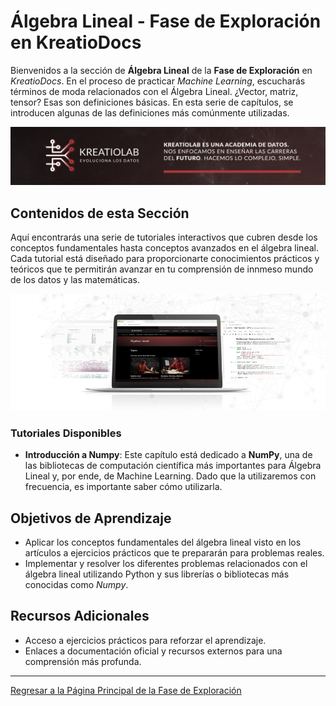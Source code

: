 # Álgebra Lineal - Fase de Exploración en KreatioDocs

Bienvenidos a la sección de **Álgebra Lineal** de la **Fase de Exploración** en *KreatioDocs*. En el proceso de practicar *Machine Learning*, escucharás términos de moda relacionados con el Álgebra Lineal. ¿Vector, matriz, tensor? Esas son definiciones básicas. En esta serie de capítulos, se introducen algunas de las definiciones más comúnmente utilizadas.

![Cabecera.png](/img/Cabecera.png)

## Contenidos de esta Sección

Aquí encontrarás una serie de tutoriales interactivos que cubren desde los conceptos fundamentales hasta conceptos avanzados en el álgebra lineal. Cada tutorial está diseñado para proporcionarte conocimientos prácticos y teóricos que te permitirán avanzar en tu comprensión de innmeso mundo de los datos y las matemáticas.

![Mockup_GitHub_Algebra.png](img/Mockup_GitHub_Algebra.png)

### Tutoriales Disponibles

- **Introducción a Numpy**: Este capítulo está dedicado a **NumPy**, una de las bibliotecas de computación científica más importantes para Álgebra Lineal y, por ende, de Machine Learning. Dado que la utilizaremos con frecuencia, es importante saber cómo utilizarla.

## Objetivos de Aprendizaje

- Aplicar los conceptos fundamentales del álgebra lineal visto en los artículos a ejercicios prácticos que te prepararán para problemas reales.
- Implementar y resolver los diferentes problemas relacionados con el álgebra lineal utilizando Python y sus librerías o bibliotecas más conocidas como *Numpy*.

## Recursos Adicionales

- Acceso a ejercicios prácticos para reforzar el aprendizaje.
- Enlaces a documentación oficial y recursos externos para una comprensión más profunda.

---

[Regresar a la Página Principal de la Fase de Exploración](../README.md)